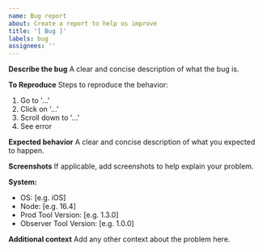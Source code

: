 ```yaml
---
name: Bug report
about: Create a report to help us improve
title: '[ Bug ]'
labels: bug
assignees: ''
---
```


**Describe the bug**
A clear and concise description of what the bug is.

**To Reproduce**
Steps to reproduce the behavior:

1. Go to '...'
2. Click on '...'
3. Scroll down to '...'
4. See error

**Expected behavior**
A clear and concise description of what you expected to happen.

**Screenshots**
If applicable, add screenshots to help explain your problem.

**System:**

- OS: [e.g. iOS]
- Node: [e.g. 16.4]
- Prod Tool Version: [e.g. 1.3.0]
- Observer Tool Version: [e.g. 1.0.0]

**Additional context**
Add any other context about the problem here.
